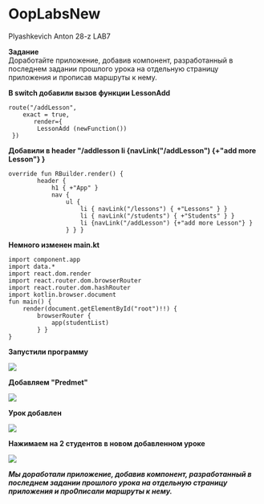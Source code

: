 # OopLabsNew
Plyashkevich Anton 28-z
LAB7

**Задание**
<br>Доработайте приложение, добавив компонент, разработанный в последнем задании прошлого урока на отдельную страницу приложения и прописав маршруты к нему.

**В switch добавили вызов функции  LessonAdd**
```
route("/addLesson",
    exact = true,
       render={
        LessonAdd (newFunction())
 })
```
**Добавили в header "/addlesson li {navLink("/addLesson") {+"add more Lesson"} }**

```  
override fun RBuilder.render() {
        header {
            h1 { +"App" }
            nav {
                ul {
                    li { navLink("/lessons") { +"Lessons" } }
                    li { navLink("/students") { +"Students" } }
                    li {navLink("/addLesson") {+"add more Lesson"} }     
                } } }
```
**Немного изменен main.kt**
```
import component.app
import data.*
import react.dom.render
import react.router.dom.browserRouter
import react.router.dom.hashRouter
import kotlin.browser.document
fun main() {
    render(document.getElementById("root")!!) {
        browserRouter {
            app(studentList)
        } }
}
```
**Запустили программу**

<img src=https://cdn.discordapp.com/attachments/407510344509030400/702554365344612472/unknown.png>

**Добавляем "Predmet"**

<img src=https://cdn.discordapp.com/attachments/407510344509030400/702555133665345536/unknown.png>

**Урок добавлен**

<img src=https://cdn.discordapp.com/attachments/407510344509030400/702555880662499348/unknown.png>

**Нажимаем на 2 студентов в новом добавленном уроке**

<img src=https://cdn.discordapp.com/attachments/407510344509030400/702556345668468812/unknown.png>


***Мы доработали приложение, добавив компонент, разработанный в последнем задании прошлого урока на отдельную страницу приложения и про0писали маршруты к нему.***
